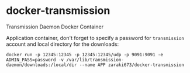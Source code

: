 docker-transmission
===================

Transmission Daemon Docker Container

Application container, don't forget to specify a password for `transmission` account and local directory for the downloads:

    docker run -p 12345:12345 -p 12345:12345/udp -p 9091:9091 -e ADMIN_PASS=password -v /var/lib/transmission-daemon/downloads:/local/dir --name APP zaraki673/docker-transmission

